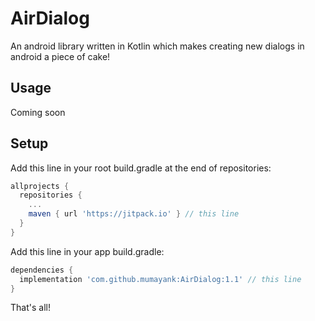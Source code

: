 # AirDialog
An android library written in Kotlin which makes creating new dialogs in android a piece of cake!

## Usage
Coming soon

## Setup
Add this line in your root build.gradle at the end of repositories:

```gradle
allprojects {
  repositories {
    ...
    maven { url 'https://jitpack.io' } // this line
  }
}
  ```
Add this line in your app build.gradle:
```gradle
dependencies {
  implementation 'com.github.mumayank:AirDialog:1.1' // this line
}
```

That's all!

